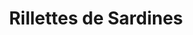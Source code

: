 ---
layout: recette
categories: [recettes]
hidden: true
lang: fr
sitemap: true
title: Rillettes de Sardines
type: sel
utensils:
  - couteau
  - presse-agrumes
  - spatule-silicone
recettes:
  Citron Échalote:
    ingredients: 
      - nom: sardines
        qte: 200
        unite: gr
        variable: true
      - nom: cream cheese
        qte: 150
        unite: gr
      - nom: citron
        qte: 1
      - nom: échalote
        qte: 1
    etapes:
      - label: "Préparation"
        details:
          - Hacher l'échalote
          - Presser le demi citron
          - Mélanger tous les ingrédients dans un saladier
          - Saler et poivrer
---